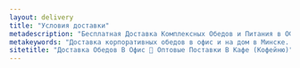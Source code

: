 ```yaml
---
layout: delivery
title: "Условия доставки"
metadescription: "Бесплатная Доставка Комплексных Обедов и Питания в ОФис и на Дом в Минске. Оптовые Мелкооптовые поставки Продуктов Питания для Кафе Кофейни по Минску и Беларуси. Выгодные цены. Скидки"
metakeywords: "Доставка корпоративных обедов в офис и на дом в Минске. Оптовые и мелкооптовые поставки продукции в кафе кофейни Минск Беларусь"
sitetitle: "Доставка Обедов В Офис 🚚 Оптовые Поставки В Кафе (Кофейню)"
---
```



